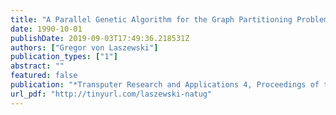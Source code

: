 ```yaml
---
title: "A Parallel Genetic Algorithm for the Graph Partitioning Problem"
date: 1990-10-01
publishDate: 2019-09-03T17:49:36.218531Z
authors: ["Gregor von Laszewski"]
publication_types: ["1"]
abstract: ""
featured: false
publication: "*Transputer Research and Applications 4, Proceedings of the 4th Conference of the North-American Transputers Users Group*"
url_pdf: "http://tinyurl.com/laszewski-natug"
---
```


